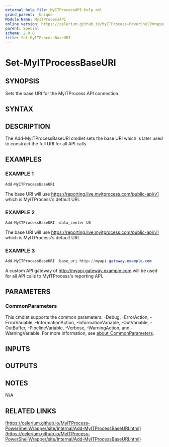```yaml
---
external help file: MyITProcessAPI-help.xml
grand_parent: _Unique
Module Name: MyITProcessAPI
online version: https://celerium.github.io/MyITProcess-PowerShellWrapper/site/_Unique/Set-MyITProcessBaseURI.html
parent: Special
schema: 2.0.0
title: Set-MyITProcessBaseURI
---
```


# Set-MyITProcessBaseURI

## SYNOPSIS
Sets the base URI for the MyITProcess API connection.

## SYNTAX

## DESCRIPTION
The Add-MyITProcessBaseURI cmdlet sets the base URI which is later used to construct the full URI for all API calls.

## EXAMPLES

### EXAMPLE 1
```powershell
Add-MyITProcessBaseURI
```

The base URI will use https://reporting.live.myitprocess.com/public-api/v1 which is MyITProcess's default URI.

### EXAMPLE 2
```powershell
Add-MyITProcessBaseURI -data_center US
```

The base URI will use https://reporting.live.myitprocess.com/public-api/v1 which is MyITProcess's default URI.

### EXAMPLE 3
```powershell
Add-MyITProcessBaseURI -base_uri http://myapi.gateway.example.com
```

A custom API gateway of http://myapi.gateway.example.com will be used for all API calls to MyITProcess's reporting API.

## PARAMETERS

### CommonParameters
This cmdlet supports the common parameters: -Debug, -ErrorAction, -ErrorVariable, -InformationAction, -InformationVariable, -OutVariable, -OutBuffer, -PipelineVariable, -Verbose, -WarningAction, and -WarningVariable. For more information, see [about_CommonParameters](http://go.microsoft.com/fwlink/?LinkID=113216).

## INPUTS

## OUTPUTS

## NOTES
N\A

## RELATED LINKS

[https://celerium.github.io/MyITProcess-PowerShellWrapper/site/Internal/Add-MyITProcessBaseURI.html](https://celerium.github.io/MyITProcess-PowerShellWrapper/site/Internal/Add-MyITProcessBaseURI.html)

